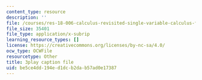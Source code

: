 ```yaml
---
content_type: resource
description: ''
file: /courses/res-18-006-calculus-revisited-single-variable-calculus-fall-2010/be5ce4dd194ed1dcb2dab57ad0e17387_y4EcXTVqFb4.srt
file_size: 35401
file_type: application/x-subrip
learning_resource_types: []
license: https://creativecommons.org/licenses/by-nc-sa/4.0/
ocw_type: OCWFile
resourcetype: Other
title: 3play caption file
uid: be5ce4dd-194e-d1dc-b2da-b57ad0e17387
---
```

